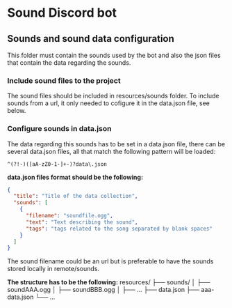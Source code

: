 # Sound Discord bot
## Sounds and sound data configuration
This folder must contain the sounds used by the bot and also the json files that contain the data regarding the sounds. 

### Include sound files to the project
The sound files should be included in resources/sounds folder. To include sounds from a url, it only needed to cofigure it in the data.json file, see below.

### Configure sounds in data.json
The data regarding this sounds has to be set in a data.json file, there can be several data.json files, all that match the following pattern will be loaded:
```
^(?!-)([aA-zZ0-1-]+-)?data\.json
```

**data.json files format should be the following:**
```json
{
  "title": "Title of the data collection",
  "sounds": [
    {
      "filename": "soundfile.ogg",
      "text": "Text describing the sound",
      "tags": "tags related to the song separated by blank spaces"
    }
  ]
}
```

The sound filename could be an url but is preferable to have the sounds stored locally in remote/sounds.

**The structure has to be the following:**
resources/
├── sounds/
│   ├── soundAAA.ogg
│   ├── soundBBB.ogg
│   ├── ...
├── data.json
├── aaa-data.json
└── ...

